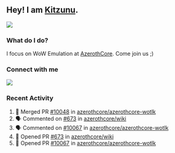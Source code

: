 ## Hey! I am [Kitzunu](https://Github.com/Kitzunu).

<!--<a href="https://github-readme-stats.kitzunu.vercel.app/api?username=Kitzunu&show_icons=true&theme=dark">
  <img align="center" src="https://github-readme-stats.kitzunu.vercel.app/api?username=Kitzunu&show_icons=true&theme=dark" />
</a>-->
<a href="https://github-readme-stats.kitzunu.vercel.app/api?username=Kitzunu&show_icons=true&theme=dark">
  <img align="center" src="https://github-readme-stats.vercel.app/api/top-langs/?username=Kitzunu&layout=compact&theme=dark" />
</a>

### What do I do?

I focus on WoW Emulation at [AzerothCore](https://Github.com/AzerothCore). Come join us ;)

### Connect with me
[![](https://img.shields.io/badge/AzerothCore%20Discord-Connect%20with%20me!-green)](https://discord.com/invite/gkt4y2x)

### Recent Activity

<!--START_SECTION:activity-->
1. 🎉 Merged PR [#10048](https://github.com/azerothcore/azerothcore-wotlk/pull/10048) in [azerothcore/azerothcore-wotlk](https://github.com/azerothcore/azerothcore-wotlk)
2. 🗣 Commented on [#673](https://github.com/azerothcore/wiki/issues/673) in [azerothcore/wiki](https://github.com/azerothcore/wiki)
3. 🗣 Commented on [#10067](https://github.com/azerothcore/azerothcore-wotlk/issues/10067) in [azerothcore/azerothcore-wotlk](https://github.com/azerothcore/azerothcore-wotlk)
4. 💪 Opened PR [#673](https://github.com/azerothcore/wiki/pull/673) in [azerothcore/wiki](https://github.com/azerothcore/wiki)
5. 💪 Opened PR [#10067](https://github.com/azerothcore/azerothcore-wotlk/pull/10067) in [azerothcore/azerothcore-wotlk](https://github.com/azerothcore/azerothcore-wotlk)
<!--END_SECTION:activity-->
